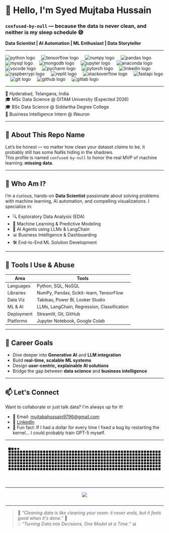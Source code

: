 # 👋 Hello, I'm Syed Mujtaba Hussain  
### `confused-by-null` — because the data is never clean, and neither is my sleep schedule 😅

**Data Scientist | AI Automation | ML Enthusiast | Data Storyteller**

---

<div align="left">
  <img src="https://cdn.jsdelivr.net/gh/devicons/devicon/icons/python/python-original.svg" height="40" alt="python logo"  />
  <img width="12" />
  <img src="https://cdn.jsdelivr.net/gh/devicons/devicon/icons/tensorflow/tensorflow-original.svg" height="40" alt="tensorflow logo"  />
  <img width="12" />
  <img src="https://cdn.jsdelivr.net/gh/devicons/devicon/icons/numpy/numpy-original.svg" height="40" alt="numpy logo"  />
  <img width="12" />
  <img src="https://cdn.jsdelivr.net/gh/devicons/devicon/icons/pandas/pandas-original.svg" height="40" alt="pandas logo"  />
  <img width="12" />
  <img src="https://cdn.jsdelivr.net/gh/devicons/devicon/icons/mysql/mysql-original.svg" height="40" alt="mysql logo"  />
  <img width="12" />
  <img src="https://cdn.jsdelivr.net/gh/devicons/devicon/icons/mongodb/mongodb-original.svg" height="40" alt="mongodb logo"  />
  <img width="12" />
  <img src="https://cdn.jsdelivr.net/gh/devicons/devicon/icons/jupyter/jupyter-original.svg" height="40" alt="jupyter logo"  />
  <img width="12" />
  <img src="https://cdn.jsdelivr.net/gh/devicons/devicon/icons/anaconda/anaconda-original.svg" height="40" alt="anaconda logo"  />
  <img width="12" />
  <img src="https://cdn.jsdelivr.net/gh/devicons/devicon/icons/vscode/vscode-original.svg" height="40" alt="vscode logo"  />
  <img width="12" />
  <img src="https://cdn.jsdelivr.net/gh/devicons/devicon/icons/pycharm/pycharm-original.svg" height="40" alt="pycharm logo"  />
  <img width="12" />
  <img src="https://cdn.jsdelivr.net/gh/devicons/devicon/icons/pytorch/pytorch-original.svg" height="40" alt="pytorch logo"  />
  <img width="12" />
  <img src="https://skillicons.dev/icons?i=linkedin" height="40" alt="linkedin logo"  />
  <img width="12" />
  <img src="https://skillicons.dev/icons?i=raspberrypi" height="40" alt="raspberrypi logo"  />
  <img width="12" />
  <img src="https://skillicons.dev/icons?i=replit" height="40" alt="replit logo"  />
  <img width="12" />
  <img src="https://skillicons.dev/icons?i=stackoverflow" height="40" alt="stackoverflow logo"  />
  <img width="12" />
  <img src="https://cdn.jsdelivr.net/gh/devicons/devicon/icons/fastapi/fastapi-original.svg" height="40" alt="fastapi logo"  />
  <img width="12" />
  <img src="https://cdn.jsdelivr.net/gh/devicons/devicon/icons/git/git-original.svg" height="40" alt="git logo"  />
  <img width="12" />
  <img src="https://cdn.jsdelivr.net/gh/devicons/devicon/icons/github/github-original.svg" height="40" alt="github logo"  />
  <img width="12" />
  <img src="https://cdn.jsdelivr.net/gh/devicons/devicon/icons/gitlab/gitlab-original.svg" height="40" alt="gitlab logo"  />
</div>

---

📍 Hyderabad, Telangana, India  
🎓 MSc Data Science @ GITAM University (Expected 2026)  
🎓 BSc Data Science @ Siddartha Degree College  
🧠 Business Intelligence Intern @ iNeuron  

---

## 🤯 About This Repo Name

Let’s be honest — no matter how clean your dataset *claims* to be, it probably still has some NaNs hiding in the shadows.  
This profile is named `confused-by-null` to honor the real MVP of machine learning: **missing data**.

---

## 🧠 Who Am I?

I’m a curious, hands-on **Data Scientist** passionate about solving problems with machine learning, AI automation, and compelling visualizations. I specialize in:

- 🔍 Exploratory Data Analysis (EDA)
- 🤖 Machine Learning & Predictive Modeling
- 🧠 AI Agents using LLMs & LangChain
- 📊 Business Intelligence & Dashboarding
- 🛠️ End-to-End ML Solution Development

---

## 🧰 Tools I Use & Abuse

| Area | Tools |
|------|-------|
| Languages | Python, SQL, NoSQL |
| Libraries | NumPy, Pandas, Scikit-learn, TensorFlow |
| Data Viz | Tableau, Power BI, Looker Studio |
| ML & AI | LLMs, LangChain, Regression, Classification |
| Deployment | Streamlit, Git, GitHub |
| Platforms | Jupyter Notebook, Google Colab |

---

## 🚀 Career Goals

- Dive deeper into **Generative AI** and **LLM integration**
- Build **real-time, scalable ML systems**
- Design **user-centric, explainable AI solutions**
- Bridge the gap between **data science** and **business intelligence**

---

## 📫 Let's Connect

Want to collaborate or just talk data? I'm always up for it!

- 📧 Email: mujtabahussain9796@gmail.com  
- 🔗 [LinkedIn](https://www.linkedin.com/in/syed-mujtaba-hussain-23a523337/)  
- 💬 Fun fact: If I had a dollar for every time I fixed a bug by restarting the kernel… I could probably train GPT-5 myself.

---
<img src="https://raw.githubusercontent.com/Maddy10/Maddy10/output/snake.svg" alt="GitHub Contribution Snake" />


###
---
<div align="center">
  <img src="https://profile-counter.glitch.me/Maddy10/count.svg?"  />
</div>

###
---
> 🧹 *“Cleaning data is like cleaning your room: it never ends, but it feels good when it's done.”* 🧽  
> 💡 *“Turning Data into Decisions, One Model at a Time.”* 📊


